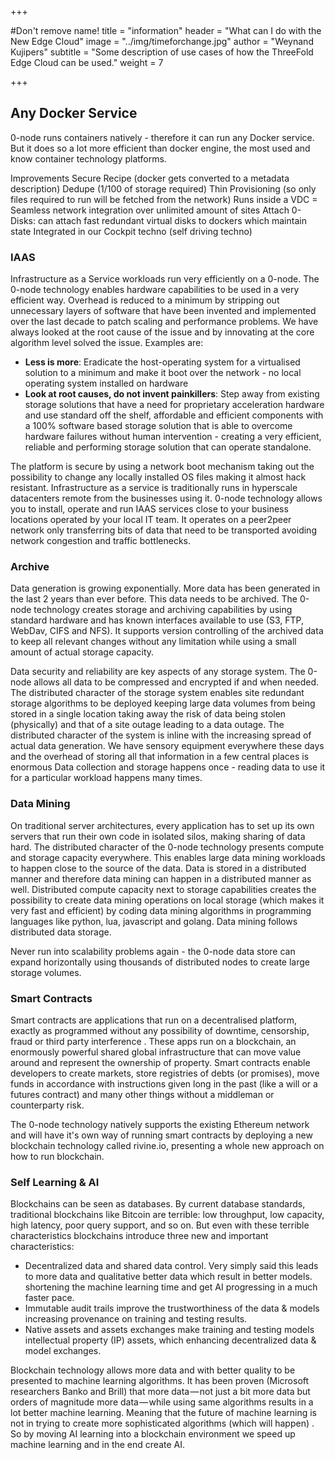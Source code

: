 +++

#Don't remove name!
title = "information"
header = "What can I do with the New Edge Cloud"
image = "../img/timeforchange.jpg"
author = "Weynand Kujipers"
subtitle = "Some description of use cases of how the ThreeFold Edge Cloud can be used."
weight = 7

+++

## Any Docker Service
0-node runs containers natively - therefore it can run any Docker service.  But it does so a lot more efficient than docker engine, the most used and know container technology platforms.

Improvements
Secure Recipe (docker gets converted to a metadata description)
Dedupe (1/100 of storage required)
Thin Provisioning (so only files required to run will be fetched from the network)
Runs inside a VDC = Seamless network integration over unlimited amount of sites
Attach 0-Disks: can attach fast redundant virtual disks to dockers which maintain state
Integrated in our Cockpit techno (self driving techno)

### IAAS

Infrastructure as a Service workloads run very efficiently on a 0-node.  The 0-node technology enables hardware capabilities to be used in a very efficient way.  Overhead is reduced to a minimum by stripping out unnecessary layers of software that have been invented and implemented over the last decade to patch scaling and performance problems.  We have always looked at the root cause of the issue and by innovating at the core algorithm level solved the issue.   Examples are:

- **Less is more**: Eradicate the host-operating system for a virtualised solution to a minimum and make it boot over the network - no local operating system installed on hardware
- **Look at root causes, do not invent painkillers**: Step away from existing storage solutions that have a need for proprietary acceleration hardware and use standard off the shelf, affordable and efficient components with a 100% software based storage solution that is able to overcome hardware failures without human intervention - creating a very efficient, reliable and performing storage solution that can operate standalone.

The platform is secure by using a network boot mechanism taking out the possibility to change any locally installed OS files making it almost hack resistant.
Infrastructure as a service is traditionally runs in hyperscale datacenters remote from the businesses using it. 0-node technology allows you to install, operate and run IAAS services close to your business locations operated by your local IT team.  It operates on a peer2peer network only transferring bits of data that need to be transported avoiding network congestion and traffic bottlenecks.

### Archive
Data generation is growing exponentially. More data has been generated in the last 2 years than ever before. This data needs to be archived. The 0-node technology creates storage and archiving capabilities by using standard hardware and has known interfaces available to use (S3, FTP, WebDav, CIFS and NFS).  It supports version controlling of the archived data to keep all relevant changes without any limitation while using a small amount of actual storage capacity.  

Data security and reliability are key aspects of any storage system.  The 0-node allows all data to be compressed and encrypted if and when needed. The distributed character of the storage system enables site redundant storage algorithms to be deployed keeping large data volumes from being stored in a single location taking away the risk of data being stolen (physically) and that of a site outage leading to a data outage.  The distributed character of the system is inline with the increasing spread of actual data generation.  We have sensory equipment everywhere these days and the overhead of storing all that information in a few central places is enormous  Data collection and storage happens once - reading data to use it for a particular workload happens many times.

### Data Mining
On traditional server architectures, every application has to set up its own servers that run their own code in isolated silos, making sharing of data hard. The distributed character of the 0-node technology presents compute and storage capacity everywhere.  This enables large data mining workloads to happen close to the source of the data.  Data is stored in a distributed manner and therefore data mining can happen in a distributed manner as well. Distributed compute capacity next to storage capabilities creates the possibility to create data mining operations on local storage (which makes it very fast and efficient) by coding data mining algorithms in programming languages like python, lua, javascript and golang. Data mining follows distributed data storage.

Never run into scalability problems again - the 0-node data store can expand horizontally using thousands of distributed nodes to create large storage volumes.

### Smart Contracts

Smart contracts are applications that run on a decentralised platform, exactly as programmed without any possibility of downtime, censorship, fraud or third party interference . These apps run on a blockchain, an enormously powerful shared global infrastructure that can move value around and represent the ownership of property. Smart contracts enable developers to create markets, store registries of debts (or promises), move funds in accordance with instructions given long in the past (like a will or a futures contract) and many other things without a middleman or counterparty risk.


The 0-node technology natively supports the existing Ethereum network  and will have it's own way of running smart contracts by deploying a  new blockchain technology called rivine.io, presenting a whole new approach on how to run  blockchain.

### Self Learning & AI
Blockchains can be seen as databases. By current database standards, traditional blockchains like Bitcoin are terrible: low throughput, low capacity, high latency, poor query support, and so on. But even with these terrible characteristics blockchains introduce three new and important characteristics:

- Decentralized data and shared data control.  Very simply said this leads to more data and qualitative better data which result in better models. shortening the machine learning time and get AI progressing in a much faster pace.  
- Immutable audit trails improve the trustworthiness of the data & models increasing provenance on training and testing results.
- Native assets and  assets exchanges make  training and testing models intellectual property (IP) assets, which enhancing decentralized data & model exchanges.

Blockchain technology allows more data and with better quality to be presented to machine learning algorithms.  It has been proven (Microsoft researchers Banko and Brill) that more data — not just a bit more data but orders of magnitude more data — while  using same algorithms results in a lot better machine learning.  Meaning that the future of machine learning is not in trying to create more sophisticated algorithms (which will happen) .  So by moving AI learning into a blockchain environment we speed up machine learning and in the end create AI.
